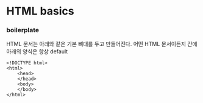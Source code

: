 # HTML basics
### boilerplate
HTML 문서는 아래와 같은 기본 뼈대를 두고 만들어진다. 어떤 HTML 문서이든지 간에 아래의 양식은 항상 default

~~~
<!DOCTYPE html>
<html>
	<head>
    </head>
	<body>
    </body>
</html>
~~~